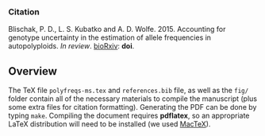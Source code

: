 ### Citation

Blischak, P. D., L. S. Kubatko and A. D. Wolfe. 2015. 
Accounting for genotype uncertainty in the estimation of allele frequencies in autopolyploids. 
*In review*. <a href="https://biorxiv.org" target="_blank">bioRxiv</a>: **doi**.

## Overview

The TeX file `polyfreqs-ms.tex` and `references.bib` file, as well as the `fig/` folder contain all of the necessary materials to compile the manuscript (plus some extra files for citation formatting). 
Generating the PDF can be done by typing `make`. 
Compiling the document requires **pdflatex**, 
so an appropriate LaTeX distribution will need to be installed (we used <a href="https://tug.org/mactex/" target="_blank">MacTeX</a>).